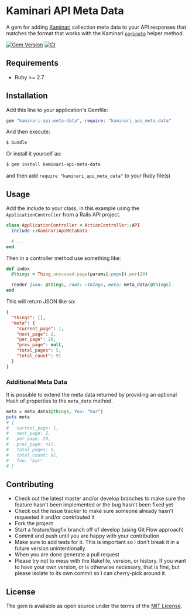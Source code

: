 # Kaminari API Meta Data

A gem for adding [Kaminari](https://github.com/kaminari/kaminari) collection meta data to your API responses that matches the format that works with the Kaminari [`paginate`](https://github.com/kaminari/kaminari#the-paginate-helper-method) helper method.

[![Gem Version](https://badge.fury.io/rb/kaminari-api-meta-data.svg)](https://badge.fury.io/rb/kaminari-api-meta-data)
[![CI](https://github.com/boxt/kaminari-api-meta-data/actions/workflows/ci.yml/badge.svg)](https://github.com/boxt/kaminari-api-meta-data/actions/workflows/ci.yml)

## Requirements

* Ruby >= 2.7

## Installation

Add this line to your application's Gemfile:

```ruby
gem "kaminari-api-meta-data", require: "kaminari_api_meta_data"
```

And then execute:

```bash
$ bundle
```

Or install it yourself as:

```bash
$ gem install kaminari-api-meta-data
```

and then add `require "kaminari_api_meta_data"` to your Ruby file(s)

## Usage

Add the include to your class, in this example using the `ApplicationController` from a Rails API project.

```ruby
class ApplicationController < ActionController::API
  include ::KaminariApiMetaData

  # ...
end
```

Then in a controller method use something like:

```ruby
def index
  @things = Thing.unscoped.page(params[:page]).per(20)

  render json: @things, root: :things, meta: meta_data(@things)
end
```

This will return JSON like so:

```json
{
  "things": [],
  "meta": {
    "current_page": 1,
    "next_page": 2,
    "per_page": 20,
    "prev_page": null,
    "total_pages": 5,
    "total_count": 91
  }
}
```

### Additional Meta Data

It is possible to extend the meta data returned by providing an optional Hash of properties to the `meta_data` method.

```ruby
meta = meta_data(@things, foo: "bar")
puts meta
# {
#   current_page: 1,
#   next_page: 2,
#   per_page: 20,
#   prev_page: nil,
#   total_pages: 5,
#   total_count: 91,
#   foo: "bar"
# }
```

## Contributing

- Check out the latest master and/or develop branches to make sure the feature hasn't been implemented or the bug hasn't been fixed yet
- Check out the issue tracker to make sure someone already hasn't requested it and/or contributed it
- Fork the project
- Start a feature/bugfix branch off of develop (using Git Flow approach)
- Commit and push until you are happy with your contribution
- Make sure to add tests for it. This is important so I don't break it in a future version unintentionally
- When you are done generate a pull request
- Please try not to mess with the Rakefile, version, or history. If you want to have your own version, or is otherwise necessary, that is fine, but please isolate to its own commit so I can cherry-pick around it.

## License

The gem is available as open source under the terms of the [MIT License](http://opensource.org/licenses/MIT).
